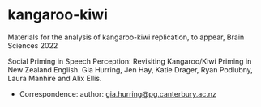 # kangaroo-kiwi
Materials for the analysis of kangaroo-kiwi replication, to appear, Brain Sciences 2022

Social Priming in Speech Perception: Revisiting Kangaroo/Kiwi Priming in New Zealand English.
Gia Hurring, Jen Hay, Katie Drager, Ryan Podlubny, Laura Manhire and Alix Ellis.

*	Correspondence: author: gia.hurring@pg.canterbury.ac.nz
